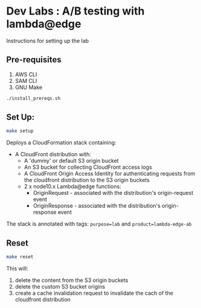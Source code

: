 # Dev Labs : A/B testing with lambda@edge

Instructions for setting up the lab

## Pre-requisites

1. AWS CLI
2. SAM CLI
3. GNU Make

```bash
./install_prereqs.sh
```

## Set Up:

```bash
make setup
```

Deploys a CloudFormation stack containing:

  -   A CloudFront distribution with:
      -   A 'dummy' or default S3 origin bucket
      -   An S3 bucket for collecting CloudFront access logs
      -   A CloudFront Origin Access Identity for authenticating requests from the cloudfront distribution to the S3 origin buckets
      -   2 x node10.x Lambda@edge functions:
          -   OriginRequest - associated with the distribution's origin-request event 
          -   OriginResponse - associated with the distribution's origin-response event

The stack is annotated with tags: `purpose=lab` and `product=lambda-edge-ab`

## Reset

```bash
make reset
```

This will:
1. delete the content from the S3 origin buckets
2. delete the custom S3 bucket origins
3. create a cache invalidation request to invalidate the cach of the cloudfront distribution